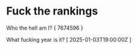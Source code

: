 # Fuck the rankings

Who the hell am I?
{ 7674596 }

What fucking year is it?
[ 2025-01-03T19:00:00Z ]
